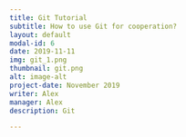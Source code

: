```yaml
---
title: Git Tutorial
subtitle: How to use Git for cooperation?
layout: default
modal-id: 6
date: 2019-11-11
img: git_1.png
thumbnail: git.png
alt: image-alt
project-date: November 2019
writer: Alex
manager: Alex
description: Git

---
```


